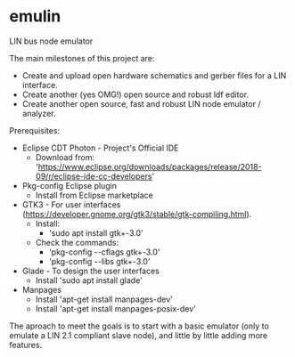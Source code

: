 # emulin
LIN bus node emulator

The main milestones of this project are:
* Create and upload open hardware schematics and gerber files for a LIN interface.
* Create another (yes OMG!) open source and robust ldf editor.
* Create another open source, fast and robust LIN node emulator / analyzer.

Prerequisites:
* Eclipse CDT Photon - Project's Official IDE
    * Download from: 'https://www.eclipse.org/downloads/packages/release/2018-09/r/eclipse-ide-cc-developers'
* Pkg-config Eclipse plugin
    * Install from Eclipse marketplace
* GTK3 - For user interfaces (https://developer.gnome.org/gtk3/stable/gtk-compiling.html).
    * Install:
         * 'sudo apt install gtk+-3.0'
    * Check the commands:
         * 'pkg-config --cflags gtk+-3.0'
         * 'pkg-config --libs gtk+-3.0'
* Glade - To design the user interfaces
    * Install 'sudo apt install glade'
* Manpages
    * Install 'apt-get install manpages-dev'
    * Install 'apt-get install manpages-posix-dev'


The aproach to meet the goals is to start with a basic emulator (only to emulate a LIN 2.1 compliant slave node), and little by little adding more features.
